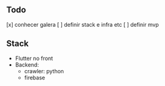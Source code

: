 ## Todo


[x] conhecer galera
[ ] definir stack e infra etc
[ ] definir mvp




## Stack


- Flutter no front
- Backend: 
  - crawler: python
  - firebase

  
